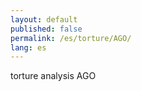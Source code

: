 ```yaml
---
layout: default
published: false
permalink: /es/torture/AGO/
lang: es
---
```


torture analysis AGO
